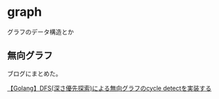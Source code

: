 # graph

グラフのデータ構造とか  

## 無向グラフ

ブログにまとめた。

[【Golang】DFS(深さ優先探索)による無向グラフのcycle detectを実装する](http://cipepser.hatenablog.com/entry/go-undirected-cycleDetect-DFS)